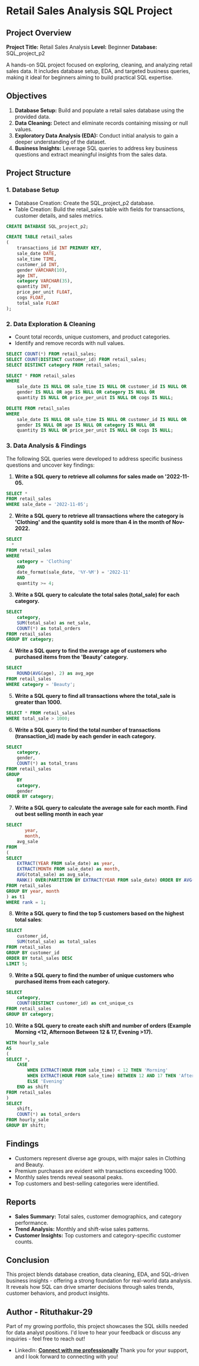 # Retail Sales Analysis SQL Project
## Project Overview
**Project Title:** Retail Sales Analysis
**Level:** Beginner
**Database:** SQL_project_p2

A hands-on SQL project focused on exploring, cleaning, and analyzing retail sales data. It includes database setup, EDA, and targeted business queries, making it ideal for beginners aiming to build practical SQL expertise.

## Objectives
  1. **Database Setup:** Build and populate a retail sales database using the provided data.
  2. **Data Cleaning:** Detect and eliminate records containing missing or null values.
  3. **Exploratory Data Analysis (EDA):** Conduct initial analysis to gain a deeper understanding of the dataset.
  4. **Business Insights:** Leverage SQL queries to address key business questions and extract meaningful insights from the sales data.

## Project Structure
### 1. **Database Setup**
  - Database Creation: Create the SQL_project_p2 database.
  - Table Creation: Build the retail_sales table with fields for transactions, customer details, and sales metrics.

```sql
CREATE DATABASE SQL_project_p2;

CREATE TABLE retail_sales
(
    transactions_id INT PRIMARY KEY,
    sale_date DATE,	
    sale_time TIME,
    customer_id INT,	
    gender VARCHAR(10),
    age INT,
    category VARCHAR(35),
    quantity INT,
    price_per_unit FLOAT,	
    cogs FLOAT,
    total_sale FLOAT
);
```

### 2. **Data Exploration & Cleaning**
  - Count total records, unique customers, and product categories.
  - Identify and remove records with null values.

```sql
SELECT COUNT(*) FROM retail_sales;
SELECT COUNT(DISTINCT customer_id) FROM retail_sales;
SELECT DISTINCT category FROM retail_sales;

SELECT * FROM retail_sales
WHERE 
    sale_date IS NULL OR sale_time IS NULL OR customer_id IS NULL OR 
    gender IS NULL OR age IS NULL OR category IS NULL OR 
    quantity IS NULL OR price_per_unit IS NULL OR cogs IS NULL;

DELETE FROM retail_sales
WHERE 
    sale_date IS NULL OR sale_time IS NULL OR customer_id IS NULL OR 
    gender IS NULL OR age IS NULL OR category IS NULL OR 
    quantity IS NULL OR price_per_unit IS NULL OR cogs IS NULL;
```

### 3. **Data Analysis & Findings**
   
The following SQL queries were developed to address specific business questions and uncover key findings:

1. **Write a SQL query to retrieve all columns for sales made on '2022-11-05.**
```sql
SELECT *
FROM retail_sales
WHERE sale_date = '2022-11-05';
```

2. **Write a SQL query to retrieve all transactions where the category is 'Clothing' and the quantity sold is more than 4 in the month of Nov-2022.**
```sql
SELECT 
  *
FROM retail_sales
WHERE 
    category = 'Clothing'
    AND 
    date_format(sale_date, '%Y-%M') = '2022-11'
    AND
    quantity >= 4;
```

3. **Write a SQL query to calculate the total sales (total_sale) for each category.**
```sql
SELECT 
    category,
    SUM(total_sale) as net_sale,
    COUNT(*) as total_orders
FROM retail_sales
GROUP BY category;
```

4. **Write a SQL query to find the average age of customers who purchased items from the 'Beauty' category.**
```sql
SELECT
    ROUND(AVG(age), 2) as avg_age
FROM retail_sales
WHERE category = 'Beauty';
```

5. **Write a SQL query to find all transactions where the total_sale is greater than 1000.**
```sql
SELECT * FROM retail_sales
WHERE total_sale > 1000;
```

6. **Write a SQL query to find the total number of transactions (transaction_id) made by each gender in each category.**
```sql
SELECT 
    category,
    gender,
    COUNT(*) as total_trans
FROM retail_sales
GROUP 
    BY 
    category,
    gender
ORDER BY category;
```

7. **Write a SQL query to calculate the average sale for each month. Find out best selling month in each year**
```sql
SELECT 
       year,
       month,
    avg_sale
FROM 
(    
SELECT 
    EXTRACT(YEAR FROM sale_date) as year,
    EXTRACT(MONTH FROM sale_date) as month,
    AVG(total_sale) as avg_sale,
    RANK() OVER(PARTITION BY EXTRACT(YEAR FROM sale_date) ORDER BY AVG(total_sale) DESC) as rank
FROM retail_sales
GROUP BY year, month
) as t1
WHERE rank = 1;
```

8. **Write a SQL query to find the top 5 customers based on the highest total sales**:
```sql
SELECT 
    customer_id,
    SUM(total_sale) as total_sales
FROM retail_sales
GROUP BY customer_id
ORDER BY total_sales DESC
LIMIT 5;
```

9. **Write a SQL query to find the number of unique customers who purchased items from each category.**
```sql
SELECT 
    category,    
    COUNT(DISTINCT customer_id) as cnt_unique_cs
FROM retail_sales
GROUP BY category;
```

10. **Write a SQL query to create each shift and number of orders (Example Morning <12, Afternoon Between 12 & 17, Evening >17).**
```sql
WITH hourly_sale
AS
(
SELECT *,
    CASE
        WHEN EXTRACT(HOUR FROM sale_time) < 12 THEN 'Morning'
        WHEN EXTRACT(HOUR FROM sale_time) BETWEEN 12 AND 17 THEN 'Afternoon'
        ELSE 'Evening'
    END as shift
FROM retail_sales
)
SELECT 
    shift,
    COUNT(*) as total_orders    
FROM hourly_sale
GROUP BY shift;
```

## Findings
  - Customers represent diverse age groups, with major sales in Clothing and Beauty.
  - Premium purchases are evident with transactions exceeding 1000.
  - Monthly sales trends reveal seasonal peaks.
  - Top customers and best-selling categories were identified.


## Reports
  - **Sales Summary:** Total sales, customer demographics, and category performance.
  - **Trend Analysis:** Monthly and shift-wise sales patterns.
  - **Customer Insights:** Top customers and category-specific customer counts.


## Conclusion
This project blends database creation, data cleaning, EDA, and SQL-driven business insights - offering a strong foundation for real-world data analysis. It reveals how SQL can drive smarter decisions through sales trends, customer behaviors, and product insights.

## Author - Rituthakur-29
Part of my growing portfolio, this project showcases the SQL skills needed for data analyst positions. I'd love to hear your feedback or discuss any inquiries - feel free to reach out!

- Linkedln: [**Connect with me professionally**](https://www.linkedin.com/in/ritut/)
Thank you for your support, and I look forward to connecting with you!
